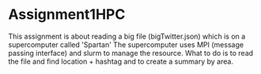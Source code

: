 # Assignment1HPC
This assignment is about reading a big file (bigTwitter.json) which is on a supercomputer called 'Spartan'
The supercomputer uses MPI (message passing interface) and slurm to manage the resource.
What to do is to read the file and find location + hashtag and to create a summary by area.
